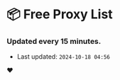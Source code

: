 # :package: Free Proxy List
### Updated every 15 minutes.

- Last updated: `2024-10-18 04:56`

:heart:
